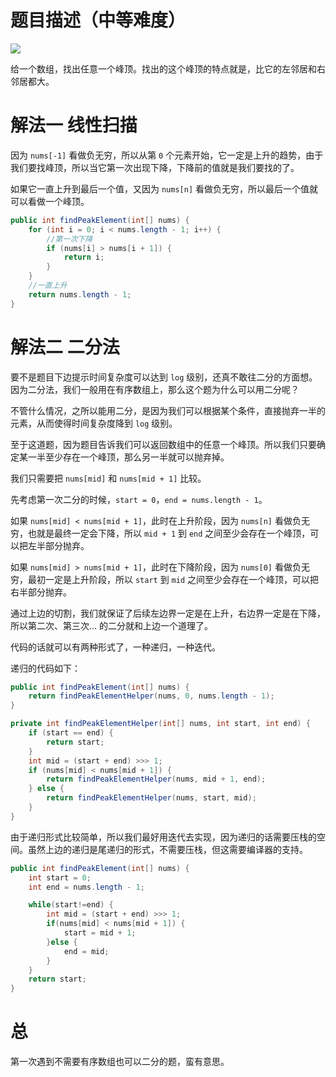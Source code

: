 # 题目描述（中等难度）

![](https://windliang.oss-cn-beijing.aliyuncs.com/162.png)

给一个数组，找出任意一个峰顶。找出的这个峰顶的特点就是，比它的左邻居和右邻居都大。

# 解法一 线性扫描

因为 `nums[-1]` 看做负无穷，所以从第 `0` 个元素开始，它一定是上升的趋势，由于我们要找峰顶，所以当它第一次出现下降，下降前的值就是我们要找的了。

如果它一直上升到最后一个值，又因为 `nums[n]` 看做负无穷，所以最后一个值就可以看做一个峰顶。

````java
public int findPeakElement(int[] nums) {
    for (int i = 0; i < nums.length - 1; i++) {
        //第一次下降
        if (nums[i] > nums[i + 1]) {
            return i;
        }
    }
    //一直上升
    return nums.length - 1;
}
````

# 解法二 二分法

要不是题目下边提示时间复杂度可以达到 `log` 级别，还真不敢往二分的方面想。因为二分法，我们一般用在有序数组上，那么这个题为什么可以用二分呢？

不管什么情况，之所以能用二分，是因为我们可以根据某个条件，直接抛弃一半的元素，从而使得时间复杂度降到 `log` 级别。

至于这道题，因为题目告诉我们可以返回数组中的任意一个峰顶。所以我们只要确定某一半至少存在一个峰顶，那么另一半就可以抛弃掉。

我们只需要把 `nums[mid]` 和 `nums[mid + 1]` 比较。

先考虑第一次二分的时候，`start = 0`，`end = nums.length - 1`。

如果 `nums[mid] < nums[mid + 1]`，此时在上升阶段，因为  `nums[n]` 看做负无穷，也就是最终一定会下降，所以 `mid + 1` 到 `end` 之间至少会存在一个峰顶，可以把左半部分抛弃。

如果 `nums[mid] > nums[mid + 1]`，此时在下降阶段，因为  `nums[0]` 看做负无穷，最初一定是上升阶段，所以 `start` 到 `mid` 之间至少会存在一个峰顶，可以把右半部分抛弃。

通过上边的切割，我们就保证了后续左边界一定是在上升，右边界一定是在下降，所以第二次、第三次... 的二分就和上边一个道理了。

代码的话就可以有两种形式了，一种递归，一种迭代。

递归的代码如下：

```java
public int findPeakElement(int[] nums) {
    return findPeakElementHelper(nums, 0, nums.length - 1);
}

private int findPeakElementHelper(int[] nums, int start, int end) {
    if (start == end) {
        return start;
    }
    int mid = (start + end) >>> 1;
    if (nums[mid] < nums[mid + 1]) {
        return findPeakElementHelper(nums, mid + 1, end);
    } else {
        return findPeakElementHelper(nums, start, mid);
    }
}
```

由于递归形式比较简单，所以我们最好用迭代去实现，因为递归的话需要压栈的空间。虽然上边的递归是尾递归的形式，不需要压栈，但这需要编译器的支持。

```java
public int findPeakElement(int[] nums) {
    int start = 0;
    int end = nums.length - 1;

    while(start!=end) {
        int mid = (start + end) >>> 1;
        if(nums[mid] < nums[mid + 1]) {
            start = mid + 1;
        }else {
            end = mid;
        }
    }
    return start;
}
```

# 总

第一次遇到不需要有序数组也可以二分的题，蛮有意思。